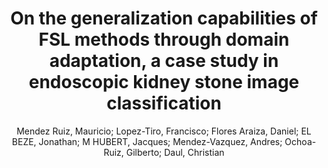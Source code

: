 ---
paperId: 4
author: Mendez Ruiz, Mauricio; Lopez-Tiro, Francisco; Flores Araiza, Daniel; EL BEZE, Jonathan; M HUBERT, Jacques; Mendez-Vazquez, Andres; Ochoa-Ruiz, Gilberto; Daul, Christian 
publicationauthor: Mendez Ruiz, M. et al.
title: On the generalization capabilities of FSL methods through domain adaptation, a case study in endoscopic kidney stone image classification
pdf: 4_camera_ready.pdf
poster: 4_poster.png
pitch: https://drive.google.com/open?id=1Xc8ucBnofRx50RTQZeq4rjVmIr-M1YYZ
type: Poster
topic: Image Classification
category: Extended Abstract
link: https://research.latinxinai.org/papers/cvpr/2022/pdf/4_camera_ready.pdf
conference: cvpr
year: 2022
tags: cvpr-2022-ea
location: Virtual
---